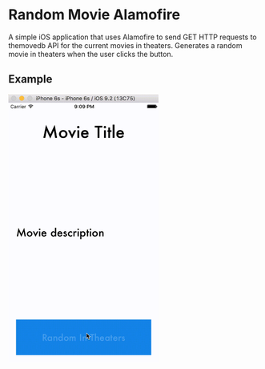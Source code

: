 # Random Movie Alamofire
A simple iOS application that uses Alamofire to send GET HTTP requests to themovedb API for the current movies in theaters. Generates a random movie in theaters when the user clicks the button.

## Example
<img src="demo.gif" alt="alt text" width="300" height="534">

